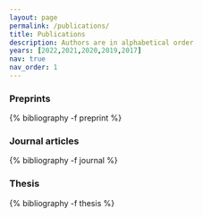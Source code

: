 ```yaml
---
layout: page
permalink: /publications/
title: Publications
description: Authors are in alphabetical order
years: [2022,2021,2020,2019,2017]
nav: true
nav_order: 1
---
```

<!-- _pages/publications.md -->
<div class="publications">

<h3 style="bottom-marging= 2rem; top-marging= 1rem;">Preprints</h3> 
{% bibliography -f preprint %}

<h3 style="bottom-marging= 2rem;">Journal articles</h3>
{% bibliography -f journal %}

<h3 style="bottom-marging= 2rem;">Thesis</h3>
{% bibliography -f thesis %}

</div>


<!-- USE THIS TO DIVIDE ARTICLES BY YEAR. YOU HAVE TO ADD YEARS IN THE LIST ABOVE
<h3 style="bottom-marging= 2rem;">Journal articles</h3>
{%- for y in page.years %}
  <h2 class="year">{{y}}</h2>
  {% bibliography -f journal -q @*[year={{y}}]* %}
{% endfor %}
-->
